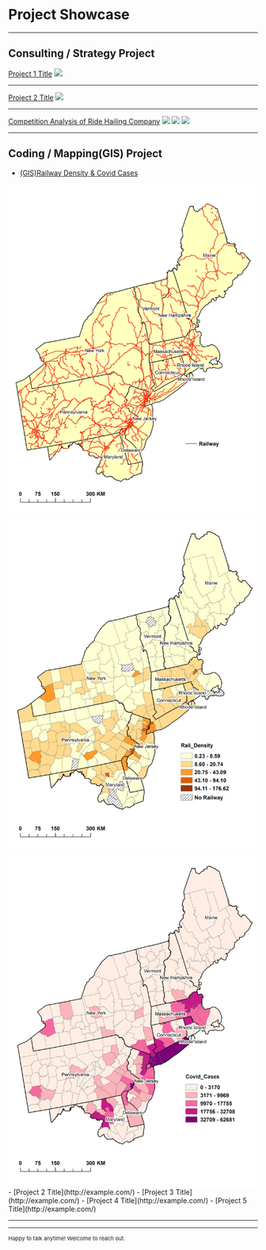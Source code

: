 # Project Showcase

---

## Consulting / Strategy Project

[Project 1 Title](/sample_page)
<img src="images/dummy_thumbnail.jpg?raw=true"/>

---
[Project 2 Title](/pdf/sample_presentation.pdf)
<img src="images/dummy_thumbnail.jpg?raw=true"/>

---
[Competition Analysis of Ride Hailing Company](http://example.com/)
<img src="images/consulting/rh1.jpg?raw=true"/>
<img src="images/consulting/rh2.jpg?raw=true"/>
<img src="images/consulting/rh3.jpg?raw=true"/>

---

## Coding / Mapping(GIS) Project

- [(GIS)Railway Density & Covid Cases](http://example.com/)
<img src="images/Coding/GIS-1.jpg?raw=true"/>
<img src="images/Coding/GIS-2.jpg?raw=true"/>
<img src="images/Coding/GIS-3.jpg?raw=true"/>
- [Project 2 Title](http://example.com/)
- [Project 3 Title](http://example.com/)
- [Project 4 Title](http://example.com/)
- [Project 5 Title](http://example.com/)

---




---
<p style="font-size:11px">Happy to talk anytime! Welcome to reach out.</p>
<!-- Remove above link if you don't want to attibute -->
